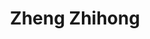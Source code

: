 ---
title: "Zheng Zhihong"
url: /ciudad-autonoma-de-buenos-aires/zheng-zhihong/
shop: Lebensmittel
---